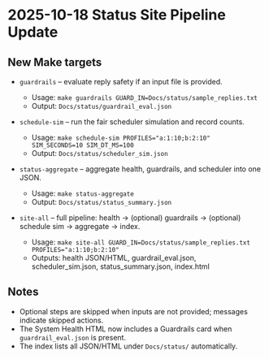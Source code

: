 # 2025-10-18 Status Site Pipeline Update

## New Make targets

- `guardrails` – evaluate reply safety if an input file is provided.
  - Usage: `make guardrails GUARD_IN=Docs/status/sample_replies.txt`
  - Output: `Docs/status/guardrail_eval.json`

- `schedule-sim` – run the fair scheduler simulation and record counts.
  - Usage: `make schedule-sim PROFILES="a:1:10;b:2:10" SIM_SECONDS=10 SIM_DT_MS=100`
  - Output: `Docs/status/scheduler_sim.json`

- `status-aggregate` – aggregate health, guardrails, and scheduler into one JSON.
  - Usage: `make status-aggregate`
  - Output: `Docs/status/status_summary.json`

- `site-all` – full pipeline: health → (optional) guardrails → (optional) schedule sim → aggregate → index.
  - Usage: `make site-all GUARD_IN=Docs/status/sample_replies.txt PROFILES="a:1:10;b:2:10"`
  - Outputs: health JSON/HTML, guardrail_eval.json, scheduler_sim.json, status_summary.json, index.html

## Notes
- Optional steps are skipped when inputs are not provided; messages indicate skipped actions.
- The System Health HTML now includes a Guardrails card when `guardrail_eval.json` is present.
- The index lists all JSON/HTML under `Docs/status/` automatically.
